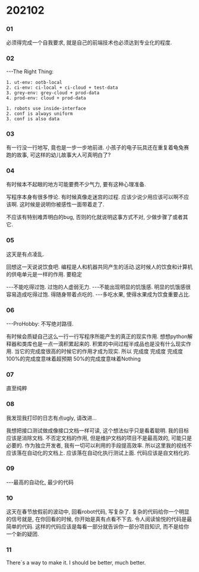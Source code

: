 # 202102


### 01

必须得完成一个自我要求, 就是自己的前端技术也必须达到专业化的程度.

### 02

---The Right Thing:

    1. ut-env: ootb-local
    2. ci-env: ci-local + ci-cloud + test-data
    3. grey-env: grey-cloud + prod-data
    4. prod-env: cloud + prod-data

    1. robots use inside-interface
    2. conf is always uniform
    3. conf is also data

### 03

有一行没一行地写, 竟也是一步一步地前进.
小孩子的电子玩具还在重复着龟兔赛跑的故事, 可这样的幼儿故事大人可真明白了?

### 04

有时候本不起眼的地方可能要费不少气力, 要有这种心理准备.

写程序本身有很多悖论. 有时候真像走迷宫的过程. 应该少说少用应该可以啊不应该啊.
这时候是说明你被感性一面带着走了.

不应该有特别难弄明白的bug, 否则的化就说明这事方式不对, 少做步骤了或者其它.

### 05

这天是有点凌乱.

回想这一天说说饮食吧.
编程是人和机器共同产生的活动.这时候人的饮食和计算机的供电单元是一样的作用.
要稳定

---不能吃得过饱. 过饱的人虚弱无力.
---不能出现明显的饥饿感. 明显的饥饿感很容易造成吃得过饱. 得随身带着点吃的.
---多吃水果, 使得水果成为饮食重要占比.

### 06

---ProHobby: 不写绝对路径.

有时候会质疑自己这么一行一行写程序所能产生的真正的现实作用.
想想python解释器和类库也是一点一滴积累起来的. 
积累的中间过程半成品也是没有什么现实作用.
当它的完成度很高的时候它的作用才成为现实.
所以
完成度 完成度 完成度
100%的完成度意味着超预期
50%的完成度意味着Nothing

### 07

直至纯粹

### 08

我发现我打印的日志有点ugly, 请改进...

我想把接口测试做成像接口文档一样可读, 这个想法似乎只是看着聪明.
我的目标应该是消除文档. 不否定文档的作用, 但是维护文档的项目不是最高效的, 可能只是必要的.
作为独立开发者, 我有一切可以利用的手段提高效率.
所以这里我的视线不应该落在自动化的文档上.
应该落在自动化执行测试上面.
代码应该是自文档化的.

### 09

---最高的自动化, 最少的代码

### 10

这天在春节放假前的波动中, 回看robot代码, 写复杂了.
复杂的代码给你一个明显的信号就是, 在你回看的时候, 你开始是真有点看不下去.
令人阅读愉悦的代码是最简单的代码.
这样的代码应该是每看一部分就告诉你一部分项目知识, 而不是给你一个新的疑团.

### 11

There`s a way to make it.
I should be better, much better.
